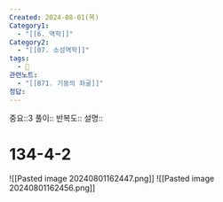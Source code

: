 ```yaml
---
Created: 2024-08-01(목)
Category1:
  - "[[6. 역학]]"
Category2:
  - "[[07. 소성역학]]"
tags:
  - 🧮
관련노트:
  - "[[B71. 기둥의 좌굴]]"
정답:
---
```

중요::3
풀이::
반복도::
설명::
#  134-4-2

![[Pasted image 20240801162447.png]]
![[Pasted image 20240801162456.png]]